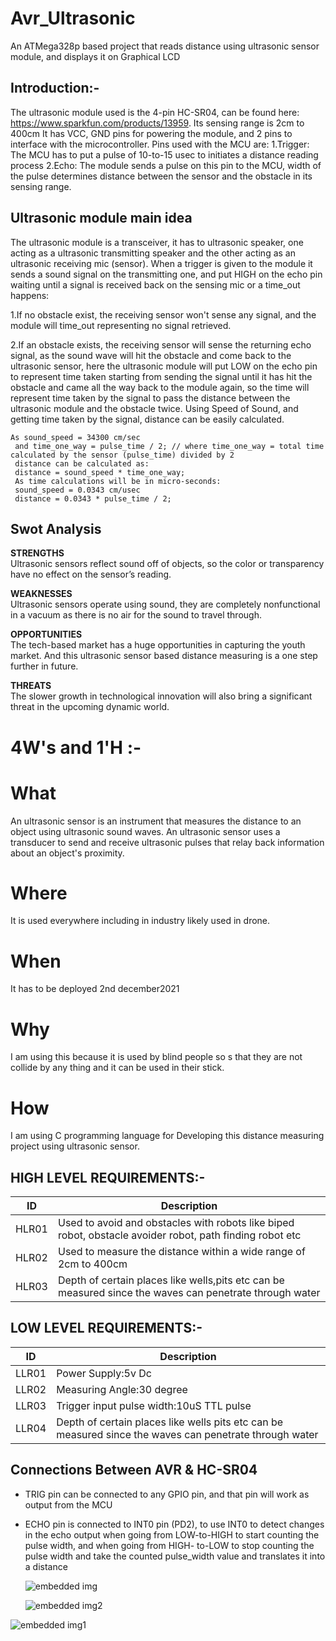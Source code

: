 # Avr_Ultrasonic 
  An ATMega328p based project that reads distance using ultrasonic sensor module, and displays it on Graphical LCD
## Introduction:-   
   The ultrasonic module used is the 4-pin HC-SR04, can be found here: https://www.sparkfun.com/products/13959.
   Its sensing range is 2cm to 400cm
   It has VCC, GND pins for powering the module, and 2 pins to interface with the microcontroller.
   Pins used with the MCU are:
   1.Trigger: The MCU has to put a pulse of 10-to-15 usec to initiates a distance reading process
   2.Echo: The module sends a pulse on this pin to the MCU, width of the pulse determines distance between the sensor and the obstacle in its sensing range.
## Ultrasonic module main idea
   The ultrasonic module is a transceiver, it has to ultrasonic speaker, one acting as a ultrasonic transmitting speaker and the other acting as an ultrasonic receiving mic        (sensor). When a trigger is given to the module it sends a sound signal on the transmitting one, and put HIGH on the echo pin waiting until a signal is received back on the      sensing mic or a time_out happens:
  
  1.If no obstacle exist, the receiving sensor won't sense any signal, and the module will time_out representing no signal retrieved.
  
  2.If an obstacle exists, the receiving sensor will sense the returning echo signal, as the sound wave will hit the obstacle and come back to the ultrasonic sensor, here the        ultrasonic module will put LOW on the echo pin to represent time taken starting from sending the signal until it has hit the obstacle and came all the way back to the            module again, so the time will represent time taken by the signal to pass the distance between the ultrasonic module and the obstacle twice. Using Speed of Sound, and            getting time taken by the signal, distance can be easily calculated.
    
    As sound_speed = 34300 cm/sec
     and time_one_way = pulse_time / 2; // where time_one_way = total time calculated by the sensor (pulse_time) divided by 2
     distance can be calculated as:
     distance = sound_speed * time_one_way;
     As time calculations will be in micro-seconds:
     sound_speed = 0.0343 cm/usec
     distance = 0.0343 * pulse_time / 2;
## Swot Analysis

**STRENGTHS**   
   Ultrasonic sensors reflect sound off of objects, so the color or transparency have no effect on the sensor’s reading.

**WEAKNESSES**  
   Ultrasonic sensors operate using sound, they are completely nonfunctional in a vacuum as there is no air for the sound to travel through.

**OPPORTUNITIES**    
  The tech-based market has a huge opportunities in capturing the youth market. And this ultrasonic sensor based distance measuring is a one step further in future.

**THREATS**  
  The slower growth in technological innovation will also bring a significant threat in the upcoming dynamic world.

# 4W's and 1'H :-

# What
An ultrasonic sensor is an instrument that measures the distance to an object using ultrasonic sound waves. An ultrasonic sensor uses a transducer to send and receive      ultrasonic pulses that relay back information about an object's proximity.

# Where
  It is used everywhere including in industry likely used in drone.

# When
  It has to be deployed 2nd december2021

# Why
  I am using this because it is used by blind people so s that they are not collide by any thing and it can be used in their stick.


# How
  I am using C programming language for Developing this distance measuring project using ultrasonic sensor.

## HIGH LEVEL REQUIREMENTS:-
| ID | Description |  
| ----- | ----- | 
|HLR01|Used to avoid and obstacles with robots like biped robot, obstacle avoider robot, path finding robot etc 
|HLR02|Used to measure the distance within a wide range of 2cm to 400cm
|HLR03|Depth of certain places like wells,pits etc can be measured since the waves can penetrate through water


## LOW LEVEL REQUIREMENTS:-
| ID | Description | 
| ----- | ----- |
|LLR01|Power Supply:5v Dc  
|LLR02|Measuring Angle:30 degree
|LLR03|Trigger input pulse width:10uS TTL pulse
|LLR04|Depth of certain places like wells pits etc can be measured since the waves can penetrate through water
## Connections Between AVR & HC-SR04

- TRIG pin can be connected to any GPIO pin, and that pin will work as output from the MCU
- ECHO pin is connected to INT0 pin (PD2), to use INT0 to detect changes in the echo output when going from LOW-to-HIGH to start counting the pulse width, and when going from       HIGH-  to-LOW to stop counting the pulse width and take the counted pulse_width value and translates it into a distance

  ![embedded img](https://user-images.githubusercontent.com/63248297/144100791-69ff18b8-4e4f-4145-9371-58758fd19cd8.JPG)
   
   ![embedded img2](https://user-images.githubusercontent.com/63248297/144189652-3d7117b6-58da-40ea-bf5a-ffcbd71314b6.JPG)

![embedded img1](https://user-images.githubusercontent.com/63248297/144189902-0b28a0e6-b9ef-4566-87fa-143ab4e9969c.JPG)

